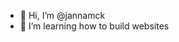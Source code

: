 - 👋 Hi, I’m @jannamck
- 🌱 I’m  learning how to build websites

<!---
Mirabellier/Mirabellier is a ✨ special ✨ repository because its `README.md` (this file) appears on your GitHub profile.
You can click the Preview link to take a look at your changes.
--->
